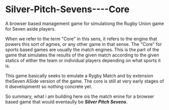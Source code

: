 Silver-Pitch-Sevens----Core
===========================

A browser based management game for simulationg the Rugby Union game for Seven aside players. 

When we refer to the term "Core" in this sens, it refers to the engine that powers this sort of agmes, or any other game
in that sense. The "Core" for sports based games are usually the match engines. This is the part of the game that simulates 
the results of the given match according to the given statics of either the team or individual players depending on what
sports it is.

This game basically seeks to emulate a Rygby Match and by extension theSeven ASide version of the game. The core is still 
at very early stages of it dsevelopmentt so nothing concrete yet. 

So summary, what i am building here ois the match enine for a browser based game that would eventaully be 
***Silver Pitch Sevens***.


